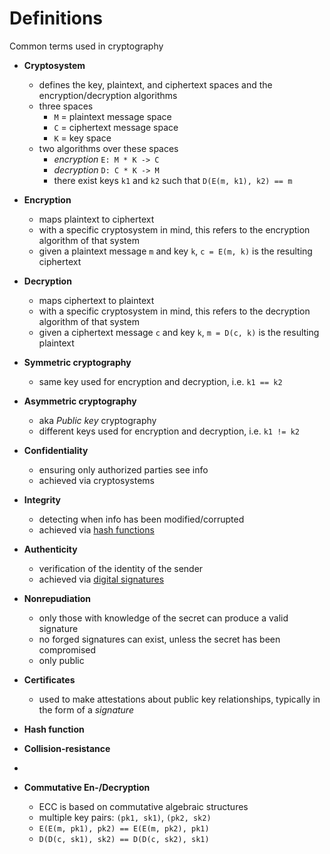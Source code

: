 # Definitions

Common terms used in cryptography

- **Cryptosystem**
  - defines the key, plaintext, and ciphertext spaces and the encryption/decryption algorithms
  - three spaces
    - `M` = plaintext message space
    - `C` = ciphertext message space
    - `K` = key space
  - two algorithms over these spaces
    - *encryption* `E: M * K -> C`
    - *decryption* `D: C * K -> M`
    - there exist keys `k1` and `k2` such that `D(E(m, k1), k2) == m`

- **Encryption**
  - maps plaintext to ciphertext
  - with a specific cryptosystem in mind, this refers to the encryption algorithm of that system
  - given a plaintext message `m` and key `k`, `c = E(m, k)` is the resulting ciphertext

- **Decryption**
  - maps ciphertext to plaintext
  - with a specific cryptosystem in mind, this refers to the decryption algorithm of that system
  - given a ciphertext message `c` and key `k`, `m = D(c, k)` is the resulting plaintext

- **Symmetric cryptography**
  - same key used for encryption and decryption, i.e. `k1 == k2`

- **Asymmetric cryptography**
  - aka *Public key* cryptography
  - different keys used for encryption and decryption, i.e. `k1 != k2`

- **Confidentiality**
  - ensuring only authorized parties see info
  - achieved via cryptosystems

- **Integrity**
  - detecting when info has been modified/corrupted
  - achieved via [hash functions](./hash_functions.md)

- **Authenticity**
  - verification of the identity of the sender
  - achieved via [digital signatures](./digital_signatures.md)

- **Nonrepudiation**
  - only those with knowledge of the secret can produce a valid signature
  - no forged signatures can exist, unless the secret has been compromised
  - only public

- **Certificates**
  - used to make attestations about public key relationships, typically in the form of a *signature*

- **Hash function**
<!-- TODO -->

- **Collision-resistance**
- <!-- TODO -->

- **Commutative En-/Decryption**
  - ECC is based on commutative algebraic structures
  - multiple key pairs: `(pk1, sk1)`, `(pk2, sk2)`
  - `E(E(m, pk1), pk2) == E(E(m, pk2), pk1)`
  - `D(D(c, sk1), sk2) == D(D(c, sk2), sk1)`
